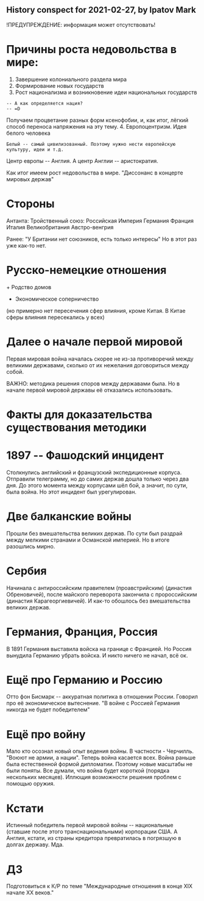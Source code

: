 ## History conspect for 2021-02-27, by Ipatov Mark

!ПРЕДУПРЕЖДЕНИЕ: информация может отсутствовать!

# Причины роста недовольства в мире:

1. Завершение колониального раздела мира
2. Формирование новых государств
3. Рост национализма и возникновение идеи национальных государств
```
-- А как определяется нация?
-- =D
```
Получаем процветание разных форм ксенофобии, и, как итог, лёгкий способ переноса напряжения на эту тему.
4. Европоцентризм. Идея белого человека
```
Белый -- самый цивилизованный. Поэтому нужно нести европейскую культуру, идеи и т.д.
```
Центр европы -- Англия. А центр Англии -- аристократия.

Как итог имеем рост недовольства в мире. "Диссонанс в концерте мировых держав"

# Стороны

Антанта:				Тройственный союз:
Российская Империя			Германия
Франция					Италия
Великобритания				Австро-венгрия

Ранее: "У Британии нет союзников, есть только интересы"
Но в этот раз уже как-то нет.

# Русско-немецкие отношения

\+ Родство домов
- Экономическое соперничество

(но примерно нет пересечения сфер влияния, кроме Китая. В Китае сферы влияния пересекались у всех)

# Далее о начале первой мировой

Первая мировая война началась скорее не из-за противоречий между великими державами, сколько от их нежелания договориться между собой.

ВАЖНО: методика решения споров между державами была. Но в начале первой мировой державы её отказались использовать.

# Факты для доказательства существования методики

# 1897 -- Фашодский инцидент
Столкнулись английский и французский экспедиционные корпуса. Отправили телеграмму, но до самих держав дошла только через два дня. До этого момента между корпусами шёл бой, а значит, по сути, была война. Но этот инцидент был урегулирован.

# Две балканские войны
Прошли без вмешательства великих держав.
По сути был раздрай между мелкими странами и Османской империей. Но в итоге разошлись мирно.

# Сербия
Начинала с антироссийским правителем (проавстрийским) (династия Обреновичей), после майского переворота закончила с пророссийским (династия Карагеоргиевичей). И как-то обошлось без вмешательства великих держав.

# Германия, Франция, Россия
В 1891 Германия выставила войска на границе с Францией. Но Россия вынудила Германию убрать войска. И никто ничего не начал, всё ок.

# Ещё про Германию и Россию
Отто фон Бисмарк -- аккуратная политика в отношении России. Говорил про её экономическое вытеснение. "В войне с Россией Германия никогда не будет победителем"

# Ещё про войну

Мало кто осознал новый опыт ведения войны. В частности - Черчилль. "Воюют не армии, а нации". Теперь война касается всех. Война раньше была естественной формой дипломатии. Поэтому новые масштабы не были поняты. Все думали, что война будет короткой (порядка нескольких месяцев).
Иллющия возможности решения проблем с помощью оружия.

# Кстати
Истинный победитель первой мировой войны -- национальные (ставшие после этого транснациональными) корпорации США. А Англия, кстати, из страны кредитора превратилась в погрязшую в долгах державу. Мда.

# ДЗ
Подготовиться к К/Р по теме "Международные отношения в конце XIX начале XX веков."

